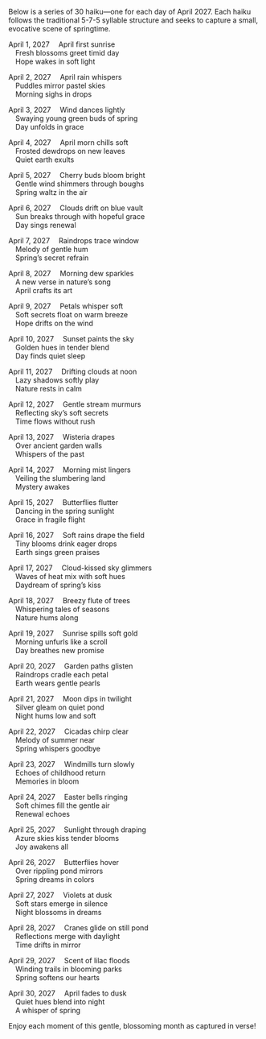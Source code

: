 Below is a series of 30 haiku—one for each day of April 2027. Each haiku follows the traditional 5-7-5 syllable structure and seeks to capture a small, evocative scene of springtime.

April 1, 2027
 April first sunrise  
 Fresh blossoms greet timid day  
 Hope wakes in soft light

April 2, 2027
 April rain whispers  
 Puddles mirror pastel skies  
 Morning sighs in drops

April 3, 2027
 Wind dances lightly  
 Swaying young green buds of spring  
 Day unfolds in grace

April 4, 2027
 April morn chills soft  
 Frosted dewdrops on new leaves  
 Quiet earth exults

April 5, 2027
 Cherry buds bloom bright  
 Gentle wind shimmers through boughs  
 Spring waltz in the air

April 6, 2027
 Clouds drift on blue vault  
 Sun breaks through with hopeful grace  
 Day sings renewal

April 7, 2027
 Raindrops trace window  
 Melody of gentle hum  
 Spring’s secret refrain

April 8, 2027
 Morning dew sparkles  
 A new verse in nature’s song  
 April crafts its art

April 9, 2027
 Petals whisper soft  
 Soft secrets float on warm breeze  
 Hope drifts on the wind

April 10, 2027
 Sunset paints the sky  
 Golden hues in tender blend  
 Day finds quiet sleep

April 11, 2027
 Drifting clouds at noon  
 Lazy shadows softly play  
 Nature rests in calm

April 12, 2027
 Gentle stream murmurs  
 Reflecting sky’s soft secrets  
 Time flows without rush

April 13, 2027
 Wisteria drapes  
 Over ancient garden walls  
 Whispers of the past

April 14, 2027
 Morning mist lingers  
 Veiling the slumbering land  
 Mystery awakes

April 15, 2027
 Butterflies flutter  
 Dancing in the spring sunlight  
 Grace in fragile flight

April 16, 2027
 Soft rains drape the field  
 Tiny blooms drink eager drops  
 Earth sings green praises

April 17, 2027
 Cloud-kissed sky glimmers  
 Waves of heat mix with soft hues  
 Daydream of spring’s kiss

April 18, 2027
 Breezy flute of trees  
 Whispering tales of seasons  
 Nature hums along

April 19, 2027
 Sunrise spills soft gold  
 Morning unfurls like a scroll  
 Day breathes new promise

April 20, 2027
 Garden paths glisten  
 Raindrops cradle each petal  
 Earth wears gentle pearls

April 21, 2027
 Moon dips in twilight  
 Silver gleam on quiet pond  
 Night hums low and soft

April 22, 2027
 Cicadas chirp clear  
 Melody of summer near  
 Spring whispers goodbye

April 23, 2027
 Windmills turn slowly  
 Echoes of childhood return  
 Memories in bloom

April 24, 2027
 Easter bells ringing  
 Soft chimes fill the gentle air  
 Renewal echoes

April 25, 2027
 Sunlight through draping  
 Azure skies kiss tender blooms  
 Joy awakens all

April 26, 2027
 Butterflies hover  
 Over rippling pond mirrors  
 Spring dreams in colors

April 27, 2027
 Violets at dusk  
 Soft stars emerge in silence  
 Night blossoms in dreams

April 28, 2027
 Cranes glide on still pond  
 Reflections merge with daylight  
 Time drifts in mirror

April 29, 2027
 Scent of lilac floods  
 Winding trails in blooming parks  
 Spring softens our hearts

April 30, 2027
 April fades to dusk  
 Quiet hues blend into night  
 A whisper of spring

Enjoy each moment of this gentle, blossoming month as captured in verse!
